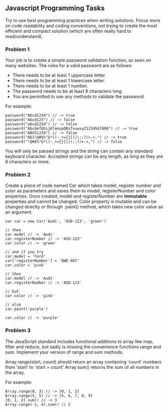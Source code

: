 ## Javascript Programming Tasks

Try to use best programming practices when writing solutions.
Focus more on code readability and coding conventions, not trying to 
create the most efficient and compact solution (which are often 
really hard to read/understand).

### Problem 1

Your job is to create a simple password validation function, as seen on many websites.
The rules for a valid password are as follows:

- There needs to be at least 1 uppercase letter.
- There needs to be at least 1 lowercase letter.
- There needs to be at least 1 number.
- The password needs to be at least 8 characters long.
- You are permitted to use any methods to validate the password.

For example:

```
password("Abcd1234") // -> true
password("Abcd123") // -> false
password("abcd1234") // -> false
password("AbcdefGhijKlmnopQRsTuvwxyZ1234567890") // -> true
password("ABCD1234") // -> false
password("Ab1!@#$%^&*()-_+={}[]|\:;?/>.<,") // -> true
password("!@#$%^&*()-_+={}[]|\:;?/>.<,") // -> false
```

You will only be passed strings and the string can contain any standard keyboard character.
Accepted strings can be any length, as long as they are 8 characters or more.



### Problem 2

Create a piece of code named Car which takes model, register number and color as parameters and
 saves them to model, registerNumber and color properties. 
 Once created, model and registerNumber are **immutable** properties and cannot be 
 changed. Color property is mutable and can be changed directly or through .paint() method,
 which takes new color value as an argument.

```
var car = new Car('Audi', 'ASD-123', 'green')
  
// then
car.model // -> 'Audi'
car.registerNumber // -> 'ASD-123'
car.color // -> 'green'
  
// and if you try
car.model = 'Ford'
car['registerNumber'] = 'QWE-987'
car.color = 'pink'
  
// then
car.model // -> 'Audi'
car.registerNumber // -> 'ASD-123'
  
// but
car.color // -> 'pink'
  
// also
car.paint('purple')
  
car.color // -> 'purple'

```

### Problem 3

The JavaScript standard includes functional additions to array like map, filter and 
reduce, but sadly is missing the convenience functions range and sum. Implement your 
version of range and sum methods.

Array.range(start, count) should return an array containing 'count' numbers from 'start' to 'start + count'
Array.sum() returns the sum of all numbers in the array.

For example:

```
Array.range(0, 3) // -> [0, 1, 2]
Array.range(5, 5) // -> [5, 6, 7, 8, 9]
[0, 1, 2].sum() // -> 3
Array.range(-1, 4).sum() // 2
 
```
